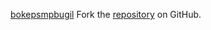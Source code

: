 [bokepsmpbugil](https://bokepsmpbugil.pages.dev)
Fork the [repository](https://github.com/lapelive) on GitHub.